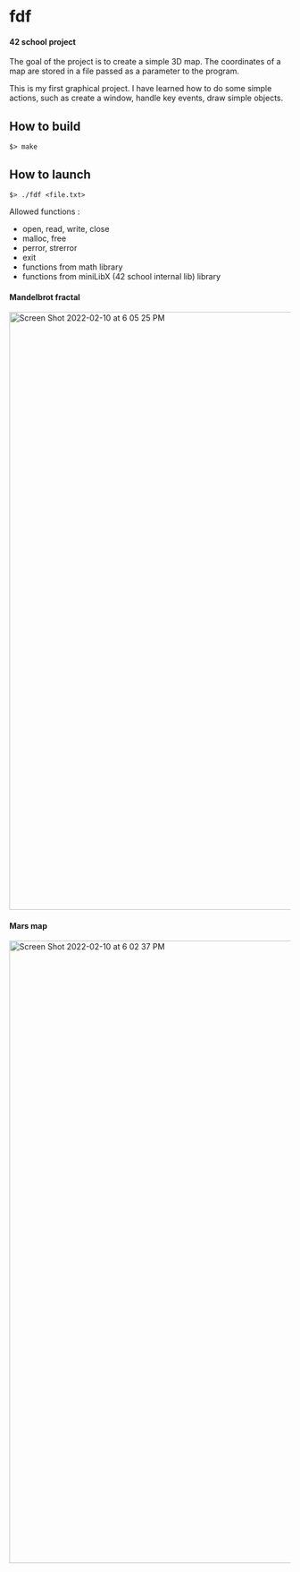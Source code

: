 # fdf
#### 42 school project
The goal of the project is to create a simple 3D map. The coordinates of a map are stored in a file passed as a parameter to the program.

This is my first graphical project. I have learned how to do some simple actions, such as create a window, handle key events, draw simple objects.

## How to build 
```
$> make 
 ```
## How to launch
```
$> ./fdf <file.txt>
```
Allowed functions :
- open, read, write, close
- malloc, free
- perror, strerror
- exit
- functions from math library
- functions from miniLibX (42 school internal lib) library

#### Mandelbrot fractal

<img width="1068" alt="Screen Shot 2022-02-10 at 6 05 25 PM" src="https://user-images.githubusercontent.com/95509213/153436024-ee46bc23-c4a1-4fca-b0c4-315a179d151b.png">

#### Mars map
<img width="1112" alt="Screen Shot 2022-02-10 at 6 02 37 PM" src="https://user-images.githubusercontent.com/95509213/153436145-7245e687-dc3c-4274-bcf0-e313d45d1852.png">
